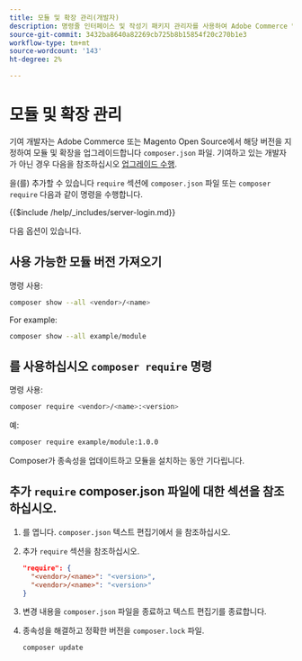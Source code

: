 ```yaml
---
title: 모듈 및 확장 관리(개발자)
description: 명령줄 인터페이스 및 작성기 패키지 관리자를 사용하여 Adobe Commerce 및 Magento Open Source 모듈 및 확장을 관리합니다.
source-git-commit: 3432ba8640a82269cb725b8b15854f20c270b1e3
workflow-type: tm+mt
source-wordcount: '143'
ht-degree: 2%

---
```



# 모듈 및 확장 관리

기여 개발자는 Adobe Commerce 또는 Magento Open Source에서 해당 버전을 지정하여 모듈 및 확장을 업그레이드합니다 `composer.json` 파일. 기여하고 있는 개발자가 아닌 경우 다음을 참조하십시오 [업그레이드 수행](../implementation/perform-upgrade.md).

을(를) 추가할 수 있습니다 `require` 섹션에 `composer.json` 파일 또는 `composer require` 다음과 같이 명령을 수행합니다.

{{$include /help/_includes/server-login.md}}

다음 옵션이 있습니다.

## 사용 가능한 모듈 버전 가져오기

명령 사용:

```bash
composer show --all <vendor>/<name>
```

For example:

```bash
composer show --all example/module
```

## 를 사용하십시오 `composer require` 명령

명령 사용:

```bash
composer require <vendor>/<name>:<version>
```

예:

```bash
composer require example/module:1.0.0
```

Composer가 종속성을 업데이트하고 모듈을 설치하는 동안 기다립니다.

## 추가 `require` composer.json 파일에 대한 섹션을 참조하십시오.

1. 를 엽니다. `composer.json` 텍스트 편집기에서 을 참조하십시오.

1. 추가 `require` 섹션을 참조하십시오.

   ```json
   "require": {
     "<vendor>/<name>": "<version>",
     "<vendor>/<name>": "<version>"
   }
   ```

1. 변경 내용을 `composer.json` 파일을 종료하고 텍스트 편집기를 종료합니다.

1. 종속성을 해결하고 정확한 버전을 `composer.lock` 파일.

   ```bash
   composer update
   ```

